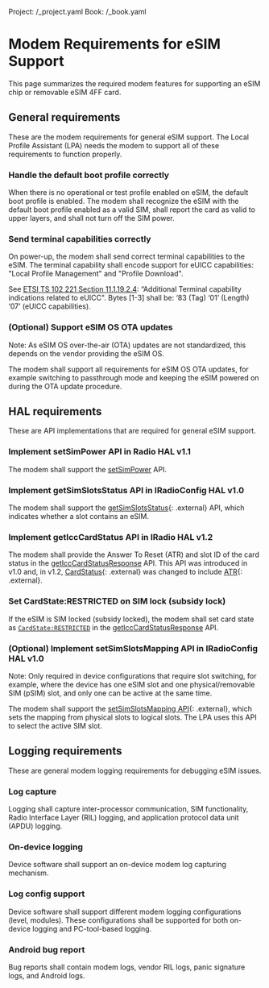 Project: /_project.yaml
Book: /_book.yaml

<!--
  Copyright 2018 The Android Open Source Project

  Licensed under the Apache License, Version 2.0 (the "License");
  you may not use this file except in compliance with the License.
  You may obtain a copy of the License at

      http://www.apache.org/licenses/LICENSE-2.0

  Unless required by applicable law or agreed to in writing, software
  distributed under the License is distributed on an "AS IS" BASIS,
  WITHOUT WARRANTIES OR CONDITIONS OF ANY KIND, either express or implied.
  See the License for the specific language governing permissions and
  limitations under the License.
-->

# Modem Requirements for eSIM Support

This page summarizes the required modem features for supporting an eSIM chip or
removable eSIM 4FF card.

## General requirements

These are the modem requirements for general eSIM support. The Local Profile
Assistant (LPA) needs the modem to support all of these requirements to function
properly.

### Handle the default boot profile correctly

When there is no operational or test profile enabled on eSIM, the default boot
profile is enabled. The modem shall recognize the eSIM with the default boot
profile enabled as a valid SIM, shall report the card as valid to upper layers,
and shall not turn off the SIM power.

### Send terminal capabilities correctly

On power-up, the modem shall send correct terminal capabilities to the eSIM. The
terminal capability shall encode support for eUICC capabilities: "Local Profile
Management" and "Profile Download".

See
[ETSI TS 102 221 Section 11.1.19.2.4](https://www.etsi.org/deliver/etsi_ts/102200_102299/102221/15.00.00_60/ts_102221v150000p.pdf):
“Additional Terminal capability indications related to eUICC". Bytes [1-3] shall
be: ‘83 (Tag) ‘01’ (Length) ‘07’ (eUICC capabilities).

### (Optional) Support eSIM OS OTA updates

Note: As eSIM OS over-the-air (OTA) updates are not standardized, this depends
on the vendor providing the eSIM OS.

The modem shall support all requirements for eSIM OS OTA updates, for example
switching to passthrough mode and keeping the eSIM powered on during the OTA
update procedure.

## HAL requirements

These are API implementations that are required for general eSIM support.

### Implement setSimPower API in Radio HAL v1.1

The modem shall support the
[setSimPower](/reference/hidl/android/hardware/radio/1.1/IRadio#setsimcardpower_1_1)
API.

### Implement getSimSlotsStatus API in IRadioConfig HAL v1.0

The modem shall support the
[getSimSlotsStatus](https://android.googlesource.com/platform/hardware/interfaces/+/master/radio/config/1.0/IRadioConfig.hal#51){: .external}
API, which indicates whether a slot contains an eSIM.

### Implement getIccCardStatus API in IRadio HAL v1.2

The modem shall provide the Answer To Reset (ATR) and slot ID of the card status
in the
[getIccCardStatusResponse](https://source.android.com/reference/hidl/android/hardware/radio/1.0/IRadioResponse#geticccardstatusresponse)
API. This API was introduced in v1.0 and, in v1.2,
[CardStatus](https://android.googlesource.com/platform/hardware/interfaces/+/master/radio/1.2/types.hal#341){: .external}
was changed to include
[ATR](https://android.googlesource.com/platform/hardware/interfaces/+/master/radio/1.2/types.hal#351){: .external}.

### Set CardState:RESTRICTED on SIM lock (subsidy lock)

If the eSIM is SIM locked (subsidy locked), the modem shall set card state as
[`CardState:RESTRICTED`](https://source.android.com/reference/hidl/android/hardware/radio/1.0/types#cardstate)
in the
[getIccCardStatusResponse](https://source.android.com/reference/hidl/android/hardware/radio/1.0/IRadioResponse#geticccardstatusresponse)
API.

### (Optional) Implement setSimSlotsMapping API in IRadioConfig HAL v1.0

Note: Only required in device configurations that require slot switching, for
example, where the device has one eSIM slot and one physical/removable SIM
(pSIM) slot, and only one can be active at the same time.

The modem shall support the
[setSimSlotsMapping API](https://android.googlesource.com/platform/hardware/interfaces/+/master/radio/config/1.0/IRadioConfig.hal#81){: .external},
which sets the mapping from physical slots to logical slots. The LPA uses this
API to select the active SIM slot.

## Logging requirements

These are general modem logging requirements for debugging eSIM issues.

### Log capture

Logging shall capture inter-processor communication, SIM functionality, Radio
Interface Layer (RIL) logging, and application protocol data unit (APDU)
logging.

### On-device logging

Device software shall support an on-device modem log capturing mechanism.

### Log config support

Device software shall support different modem logging configurations (level,
modules). These configurations shall be supported for both on-device logging and
PC-tool-based logging.

### Android bug report

Bug reports shall contain modem logs, vendor RIL logs, panic signature logs, and
Android logs.
